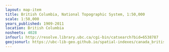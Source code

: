 ```yaml
---
layout: map-item 
title: British Columbia, National Topographic System, 1:50,000
scale: 1:50,000
years_published: 1909-2011
location: British Columbia
nosheets: 4028
infourl: http://resolve.library.ubc.ca/cgi-bin/catsearch?bid=6538787
geojsonurl: https://ubc-lib-geo.github.io/spatial-indexes/canada_britishColumbia_50k_nts.geojson
---
```

